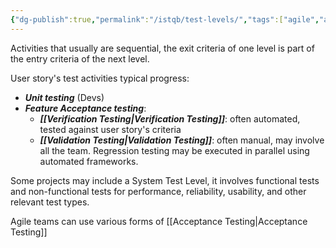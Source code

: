 ```yaml
---
{"dg-publish":true,"permalink":"/istqb/test-levels/","tags":["agile","agile-tester"]}
---
```


Activities that usually are sequential, the exit criteria of one level is part of the entry criteria of the next level.

User story's test activities typical progress:
- ***Unit testing*** (Devs)
- ***Feature Acceptance testing***:
	- ***[[Verification Testing\|Verification Testing]]***: often automated, tested against user story's criteria
	- ***[[Validation Testing\|Validation Testing]]***: often manual, may involve all the team.
Regression testing may be executed in parallel using automated frameworks.

Some projects may include a System Test Level, it involves functional tests and non-functional tests for performance, reliability, usability, and other relevant test types.

Agile teams can use various forms of [[Acceptance Testing\|Acceptance Testing]] 
